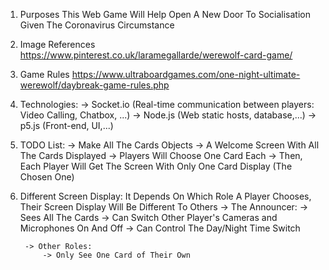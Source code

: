 1. Purposes
This Web Game Will Help Open A New Door To Socialisation Given The Coronavirus Circumstance

2. Image References
https://www.pinterest.co.uk/laramegallarde/werewolf-card-game/

3. Game Rules
https://www.ultraboardgames.com/one-night-ultimate-werewolf/daybreak-game-rules.php

4. Technologies:
    -> Socket.io (Real-time communication between players: Video Calling, Chatbox, ...)
    -> Node.js (Web static hosts, database,...)
    -> p5.js (Front-end, UI,...)

5. TODO List:
    -> Make All The Cards Objects
    -> A Welcome Screen With All The Cards Displayed
    -> Players Will Choose One Card Each
    -> Then, Each Player Will Get The Screen With Only One Card Display (The Chosen One)

6. Different Screen Display:
    It Depends On Which Role A Player Chooses, Their Screen Display Will Be Different To Others
        -> The Announcer: 
            -> Sees All The Cards
            -> Can Switch Other Player's Cameras and Microphones On And Off
            -> Can Control The Day/Night Time Switch
        
        -> Other Roles:
            -> Only See One Card of Their Own
